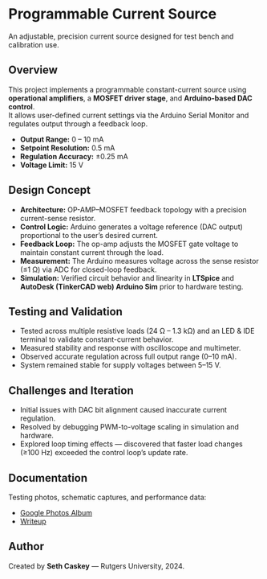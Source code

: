 # Programmable Current Source

An adjustable, precision current source designed for test bench and calibration use.

## Overview
This project implements a programmable constant-current source using **operational amplifiers**, a **MOSFET driver stage**, and **Arduino-based DAC control**.  
It allows user-defined current settings via the Arduino Serial Monitor and regulates output through a feedback loop.

- **Output Range:** 0 – 10 mA  
- **Setpoint Resolution:** 0.5 mA  
- **Regulation Accuracy:** ±0.25 mA  
- **Voltage Limit:** 15 V  

## Design Concept
- **Architecture:** OP-AMP–MOSFET feedback topology with a precision current-sense resistor.  
- **Control Logic:** Arduino generates a voltage reference (DAC output) proportional to the user’s desired current.  
- **Feedback Loop:** The op-amp adjusts the MOSFET gate voltage to maintain constant current through the load.  
- **Measurement:** The Arduino measures voltage across the sense resistor (≤1 Ω) via ADC for closed-loop feedback.  
- **Simulation:** Verified circuit behavior and linearity in **LTSpice** and **AutoDesk (TinkerCAD web) Arduino Sim** prior to hardware testing.

## Testing and Validation
- Tested across multiple resistive loads (24 Ω – 1.3 kΩ) and an LED & IDE terminal to validate constant-current behavior.  
- Measured stability and response with oscilloscope and multimeter.
- Observed accurate regulation across full output range (0–10 mA).  
- System remained stable for supply voltages between 5–15 V. 

## Challenges and Iteration
- Initial issues with DAC bit alignment caused inaccurate current regulation.  
- Resolved by debugging PWM-to-voltage scaling in simulation and hardware.  
- Explored loop timing effects — discovered that faster load changes (≥100 Hz) exceeded the control loop’s update rate.  

## Documentation
Testing photos, schematic captures, and performance data:  
- [Google Photos Album](https://photos.app.goo.gl/ThNHLy9iuzCLFQ5C7)
- [Writeup](https://docs.google.com/document/d/109mvFCIYR1HQHMP3YRnqCsOd_dF2gdiRvDrdnpQr6D8/edit?usp=sharing)

## Author
Created by **Seth Caskey** — Rutgers University, 2024.
